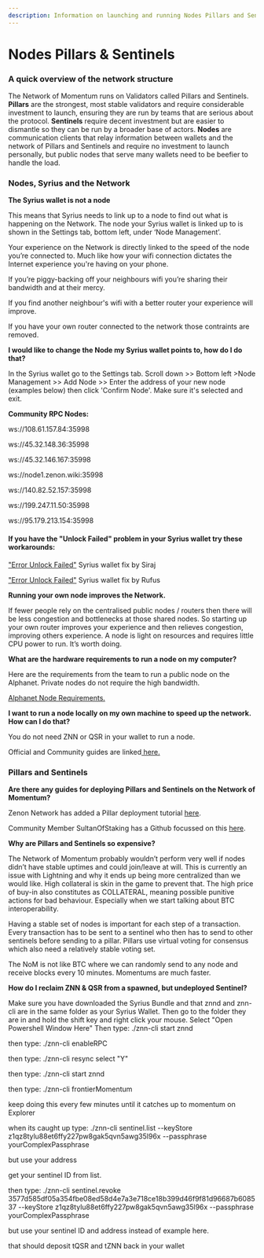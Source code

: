 ```yaml
---
description: Information on launching and running Nodes Pillars and Sentinels.
---
```


# Nodes Pillars & Sentinels

### **A quick overview of the network structure**

The Network of Momentum runs on Validators called Pillars and Sentinels. **Pillars** are the strongest, most stable validators and require considerable investment to launch, ensuring they are run by teams that are serious about the protocol. **Sentinels** require decent investment but are easier to dismantle so they can be run by a broader base of actors. **Nodes** are communication clients that relay information between wallets and the network of Pillars and Sentinels and require no investment to launch personally, but public nodes that serve many wallets need to be beefier to handle the load.

### **Nodes, Syrius and the Network**

**The Syrius wallet is not a node**

This means that Syrius needs to link up to a node to find out what is happening on the Network. The node your Syrius wallet is linked up to is shown in the Settings tab, bottom left, under ‘Node Management’.

Your experience on the Network is directly linked to the speed of the node you’re connected to. Much like how your wifi connection dictates the Internet experience you're having on your phone.

If you’re piggy-backing off your neighbours wifi you’re sharing their bandwidth and at their mercy.&#x20;

If you find another neighbour's wifi with a better router your experience will improve.

If you have your own router connected to the network those contraints are removed.

**I would like to change the Node my Syrius wallet points to, how do I do that?**

In the Syrius wallet go to the Settings tab. Scroll down >> Bottom left >Node Management >> Add Node >> Enter the address of your new node (examples below) then click 'Confirm Node'. Make sure it's selected and exit.

**Community RPC Nodes:**

ws://108.61.157.84:35998

ws://45.32.148.36:35998&#x20;

ws://45.32.146.167:35998&#x20;

ws://node1.zenon.wiki:35998

ws://140.82.52.157:35998&#x20;

ws://199.247.11.50:35998&#x20;

ws://95.179.213.154:35998

#### **If you have the "Unlock Failed" problem in your Syrius wallet try these workarounds:**

["Error Unlock Failed"](https://medium.com/@sirajarab/syrius-wallet-error-unlock-failed-b7b9cc627574) Syrius wallet fix by Siraj

["Error Unlock Failed"](https://medium.com/@rufusizthebezt/how-to-get-around-the-error-unlock-failed-on-syrius-wallet-acf074d3e63e) Syrius wallet fix by Rufus

**Running your own node improves the Network.**&#x20;

If fewer people rely on the centralised public nodes / routers then there will be less congestion and bottlenecks at those shared nodes. So starting up your own router improves your experience and then relieves congestion, improving others experience. A node is light on resources and requires little CPU power to run. It’s worth doing.

**What are the hardware requirements to run a node on my computer?**

Here are the requirements from the team to run a public node on the Alphanet. Private nodes do not require the high bandwidth.

​[Alphanet Node Requirements.​](https://testnet.znn.space/#!requirements.md)

**I want to run a node locally on my own machine to speed up the network. How can I do that?**

You do not need ZNN or QSR in your wallet to run a node.

Official and Community guides are linked[ here.](../getting-started.md#run-your-own-node-if-you-can)

### **Pillars and Sentinels**

**Are there any guides for deploying Pillars and Sentinels on the Network of Momentum?**

Zenon Network has added a Pillar deployment tutorial [here](https://github.com/zenon-network/znn-bundle).

Community Member SultanOfStaking has a Github focussed on this [here](https://github.com/sultanofstaking).

**Why are Pillars and Sentinels so expensive?**

The Network of Momentum probably wouldn’t perform very well if nodes didn’t have stable uptimes and could join/leave at will. This is currently an issue with Lightning and why it ends up being more centralized than we would like. High collateral is skin in the game to prevent that. The high price of buy-in also constitutes as COLLATERAL, meaning possible punitive actions for bad behaviour. Especially when we start talking about BTC interoperability.

Having a stable set of nodes is important for each step of a transaction. Every transaction has to be sent to a sentinel who then has to send to other sentinels before sending to a pillar. Pillars use virtual voting for consensus which also need a relatively stable voting set.

The NoM is not like BTC where we can randomly send to any node and receive blocks every 10 minutes. Momentums are much faster.

**How do I reclaim ZNN & QSR from a spawned, but undeployed Sentinel?**

Make sure you have downloaded the Syrius Bundle and that znnd and znn-cli are in the same folder as your Syrius Wallet. Then go to the folder they are in and hold the shift key and right click your mouse. Select "Open Powershell Window Here" Then type: ./znn-cli start znnd

then type: ./znn-cli enableRPC

then type: ./znn-cli resync select "Y"

then type: ./znn-cli start znnd

then type: ./znn-cli frontierMomentum

keep doing this every few minutes until it catches up to momentum on Explorer

when its caught up type: ./znn-cli sentinel.list --keyStore z1qz8tylu88et6ffy227pw8gak5qvn5awg35l96x --passphrase yourComplexPassphrase

but use your address

get your sentinel ID from list.

then type: ./znn-cli sentinel.revoke 3577d585df05a354fbe08ed58d4e7a3e718ce18b399d46f9f81d96687b608537 --keyStore z1qz8tylu88et6ffy227pw8gak5qvn5awg35l96x --passphrase yourComplexPassphrase

but use your sentinel ID and address instead of example here.

that should deposit tQSR and tZNN back in your wallet

